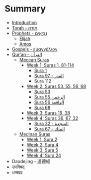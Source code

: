 # Summary

* [Introduction](README.md)
* [Torah - תּוֹרָה](torah.md)
* [Prophets - נְבִיאִים‎](prophets/README.md)
  * [Elijah](prophets/elijah.md)
  * [Amos](prophets/amos.md)
* [Gospels - εὐαγγέλιον](gospels-.md)
* [Qur'an - القرآن‎‎](quran/README.md)
  * [Meccan Suras](quran/meccan-suras.md)
    * [Week 1: Suras 1, 81-114](quran/sura-1.md)
      * [Sura 1](quran/sura-1/sura-1.md)
      * [Sura 97 - القدر](quran/sura-1/sura-97.md)
      * Sura 112
    * [Week 2: Suras 53, 55, 56, 68](quran/week-2-suras-53-55-56-68.md)
      * [Sura 53](quran/sura-53.md)
      * [Sura 55 الرحمن](quran/sura-55-ar-rahman.md)
      * [Sura 56 الواقعة](quran/sura-56.md)
      * [Sura 68](quran/sura-68.md)
    * [Week 3: Suras 19, 38](quran/week-3-suras-19-38.md)
    * [Week 4: Suras 36, 67, 32](quran/week-4-suras-36-67-32.md)
      * [Sura 32 - السجدة](quran/week-4-suras-36-67-32/sura-32-.md)
      * [Sura 67 - الملك](quran/week-4-suras-36-67-32/sura-67-.md)
  * [Medinan Suras](quran/medinan-suras.md)
    * [Week 1: Sura 2](quran/week-1-sura-2.md)
    * [Week 2: Sura 4](quran/week-2-sura-4.md)
    * [Week 3: Sura 5](quran/week-3-sura-5.md)
    * [Week 4: Sura 24](quran/sura-24.md)
* Daodejing - 道德經
* उपनिषद्
* धम्मपद

